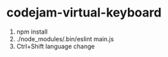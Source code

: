 # codejam-virtual-keyboard
1. npm install
2. ./node_modules/.bin/eslint main.js
3. Ctrl+Shift language change